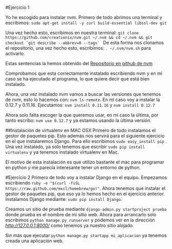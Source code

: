 #Ejercicio 1

Yo he escogido para instalar nvm. Primero de todo abrimos una terminal y escribimos: ``sudo apt-get install -y curl build-essential libssl-dev git``

Una vez hecho esto, escribimos en nuestra terminal: 
``git clone https://github.com/creationix/nvm.git ~/.nvm && cd ~/.nvm && git checkout `git describe --abbrev=0 --tags` ``
De esta forma nos clonamos el repositorio, una vez hecho esto, escribimos: `. ~/.nvm/nvm.sh` para activarlo.

Estas sentencias la hemos obtenido del [Repositorio en github de nvm](https://github.com/creationix/nvm)

Comprobamos que esta correctamente instalado escribiendo nvm y en mi caso se ha ejecutado el programa, lo que quiere decir que está bien instalado.

Ahora, una vez instalado nvm vamos a buscar las versiones que tenemos de nvm, esto lo hacemos con: `nvm ls-remote`. En mi caso voy a instalar la 0.12.7 y 0.11.16. Ejecutamos: `nvm install 0.11.16` y `nvm install 0.12.7`

Ahora solo falta escoger la que queremos usar, en mi caso la última, por tanto escribo: `nvm use 0.12.7` y ya estamos usando la última versión.

##Instalación de virtualenv en MAC OSX
Primero de todo instalamos el gestor de paquetes pip. Esto además nos servirá para el siguiente ejercicio en el que instalaremos Django. Para ello escribimos `sudo easy_install pip` . Una vez instalado, ya solo tenemos que escribir `sudo pip install virtualenv` y ya tenemos instalado virtualenv en Mac.

El motivo de esta instalación es que utilizo bastante el mac para programar en python y me parecía interesante tener un entorno de python.

#Ejercicio 2
Primero de todo voy a instalar Django en el equipo. Empezamos escribiendo `ruby -e "$(curl -fsSL https://raw.github.com/mxcl/homebrew/go)"`. Ahora tenemos que instalar el gestor de paquetes pip, que eso ya lo hemos hecho en el ejercicio anterior. Instalamos Django mediante: `sudo pip install Django`.

Creamos un sitio de prueba mediante `django-admin.py startproject prueba` donde prueba es el nombre de mi sitio web. Ahora para arrancarlo solo escribimos `python manage.py runserver` y podemos ver en la dirección *http://127.0.0.1:8000/* como tenemos ya nuestro sitio alojado.

Sin más que ejecutar `python manage.py startapp mi_aplicacion` ya tenemos creada una aplicación web.